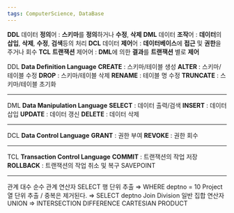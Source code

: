 ```yaml
---
tags: ComputerScience, DataBase
---
```

**DDL** 데이터 **정의**어 : **스키마**를 **정의**하거나 **수정**, **삭제**
**DML** 데이터 **조작**어 : **데이터**의 **삽입**, **삭제**, **수정**, **검색**등의 처리
**DCL** 데이터 **제어**어 : **데이터베이스**에 **접근** 및 **권한**을 주거나 회수
**TCL** **트랜잭션** 제어어 : **DML**에 의한 **결과**를 **트랜잭션** 별로 **제어**

DDL **Data Definition Language**
    **CREATE** : 스키마/테이블 생성
    **ALTER** : 스키마/테이블 수정
    **DROP** : 스키마/테이블 삭제
    **RENAME** : 테이블 명 수정
    **TRUNCATE** : 스키마/테이블 초기화
****

DML **Data Manipulation Language**
    **SELECT** : 데이터 출력/검색
    **INSERT** : 데이터 삽입
    **UPDATE** : 데이터 갱신
    **DELETE** : 데이터 삭제
****

DCL **Data Control Language**
    **GRANT** : 권한 부여
    **REVOKE** : 권한 회수
****

TCL **Transaction Control Language**
    **COMMIT** : 트랜잭션의 작업 저장
    **ROLLBACK** : 트랜잭션의 작업 취소 및 복구
    SAVEPOINT

---

관계 대수
순수 관계 연산자
    SELECT 행 단위 추출 ⇒ WHERE deptno = 10
    Project 열 단위 추출 / 중복은 제거된다. ⇒ SELECT deptno
    Join
    Division
일반 집합 연산자
    UNION ⇒ 
    INTERSECTION
    DIFFERENCE
    CARTESIAN PRODUCT